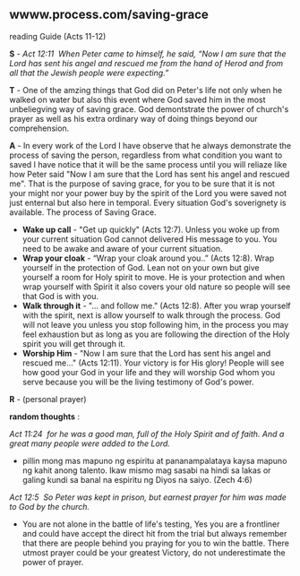 ## wwww.process.com/saving-grace
reading Guide (Acts 11-12)

__S__ - _Act 12:11  When Peter came to himself, he said, “Now I am sure that the Lord has sent his angel and rescued me from the hand of Herod and from all that the Jewish people were expecting.”_

__T__ - One of the amzing things that God did on Peter's life not only when he walked on water but also this event where God saved him in the most unbeliegving way of saving grace. God demontstrate the power of church's prayer as well as his extra ordinary way of doing things beyond our comprehension.

__A__ - In every work of the Lord I have observe that he always demonstrate the process of saving the person, regardless from what condition you want to saved I have notice that it will be the same process until you will reliaze like how Peter said "Now I am sure that the Lord has sent his angel and rescued me". That is the purpose of saving grace, for you to be sure that it is not your might nor your power buy by the spirit of the Lord you were saved not just enternal but also here in temporal. Every situation God's soverignety is available. The process of Saving Grace.

  - __Wake up call__ - "Get up quickly" (Acts 12:7). Unless you woke up from your current situation God cannot delivered His message to you. You need to be awake and aware of your current situation.
  - __Wrap your cloak__ - “Wrap your cloak around you..” (Acts 12:8). Wrap yourself in the protection of God. Lean not on your own but give yourself a room for Holy spirit to move. He is your protection and when wrap yourself with Spirit it also covers your old nature so people will see that God is with you.
  - __Walk through it__ - "... and follow me." (Acts 12:8). After you wrap yourself with the spirit, next is allow yourself to walk through the process. God will not leave you unless you stop following him, in the process you may feel exhaustion but as long as you are following the direction of the Holy spirit you will get through it.
  - __Worship Him__ - "Now I am sure that the Lord has sent his angel and rescued me..." (Acts 12:11). Your victory is for His glory! People will see how good your God in your life and they will worship God whom you serve because you will be the living testimony of God's power.

__R__ - (personal prayer)


__random thoughts__ :

_Act 11:24  for he was a good man, full of the Holy Spirit and of faith. And a great many people were added to the Lord._
 - pillin mong mas mapuno ng espiritu at pananampalataya kaysa mapuno ng kahit anong talento. Ikaw mismo mag sasabi na hindi sa lakas or galing kundi sa banal na espiritu ng Diyos na saiyo. (Zech 4:6)

 _Act 12:5  So Peter was kept in prison, but earnest prayer for him was made to God by the church._
  - You are not alone in the battle of life's testing, Yes you are a frontliner and could have accept the direct hit from the trial but always remember that there are people behind you praying for you to win the battle. There utmost prayer could be your greatest Victory, do not underestimate the power of prayer.